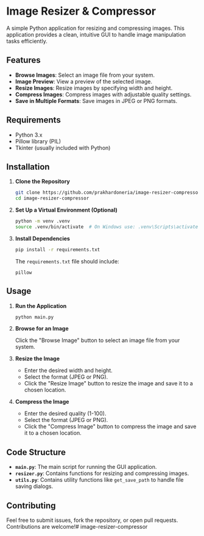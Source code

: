 # Image Resizer & Compressor

A simple Python application for resizing and compressing images. This application provides a clean, intuitive GUI to handle image manipulation tasks efficiently.

## Features

- **Browse Images**: Select an image file from your system.
- **Image Preview**: View a preview of the selected image.
- **Resize Images**: Resize images by specifying width and height.
- **Compress Images**: Compress images with adjustable quality settings.
- **Save in Multiple Formats**: Save images in JPEG or PNG formats.

## Requirements

- Python 3.x
- Pillow library (PIL)
- Tkinter (usually included with Python)

## Installation

1. **Clone the Repository**

   ```sh
   git clone https://github.com/prakhardoneria/image-resizer-compressor.git
   cd image-resizer-compressor
   ```

2. **Set Up a Virtual Environment (Optional)**

   ```sh
   python -m venv .venv
   source .venv/bin/activate  # On Windows use: .venv\Scripts\activate
   ```

3. **Install Dependencies**

   ```sh
   pip install -r requirements.txt
   ```

   The `requirements.txt` file should include:
   ```
   pillow
   ```

## Usage

1. **Run the Application**

   ```sh
   python main.py
   ```

2. **Browse for an Image**

   Click the "Browse Image" button to select an image file from your system.

3. **Resize the Image**

   - Enter the desired width and height.
   - Select the format (JPEG or PNG).
   - Click the "Resize Image" button to resize the image and save it to a chosen location.

4. **Compress the Image**

   - Enter the desired quality (1-100).
   - Select the format (JPEG or PNG).
   - Click the "Compress Image" button to compress the image and save it to a chosen location.

## Code Structure

- **`main.py`**: The main script for running the GUI application.
- **`resizer.py`**: Contains functions for resizing and compressing images.
- **`utils.py`**: Contains utility functions like `get_save_path` to handle file saving dialogs.

## Contributing

Feel free to submit issues, fork the repository, or open pull requests. Contributions are welcome!#   i m a g e - r e s i z e r - c o m p r e s s o r  
 